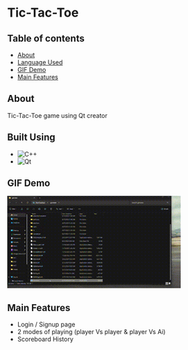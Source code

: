 # Tic-Tac-Toe
##  Table of contents
- [About](#about)
- [Language Used](#tech)
- [GIF Demo](#demo)
- [Main Features](#features)

## About <a name = "about"></a>
Tic-Tac-Toe game using Qt creator 

## Built Using <a name = "tech"></a>
- ![C++](https://img.shields.io/badge/-C++-05122A?style=flat&logo=C++)&nbsp;
- ![Qt](https://img.shields.io/badge/-Qt-05122A?style=flat&logo=Qt)&nbsp;

## GIF Demo <a name = "demo"></a>
![](https://github.com/yousefelbadry1/tic-tac-toe/blob/main/Final%20Result.gif)

## Main Features <a name ="features"></a>
- Login / Signup page
- 2 modes of playing (player Vs player & player Vs Ai)
- Scoreboard History
